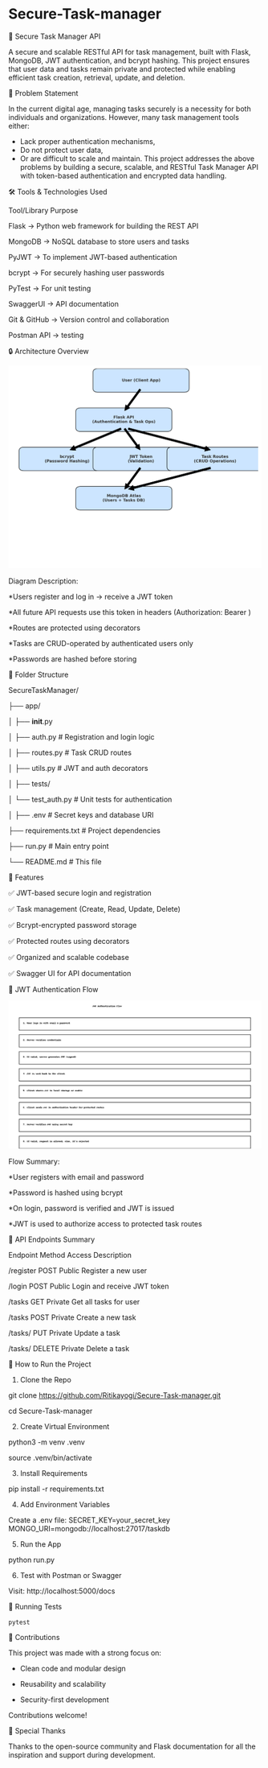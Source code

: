 # Secure-Task-manager
📌 Secure Task Manager API

A secure and scalable RESTful API for task management, built with Flask, MongoDB, JWT authentication, and bcrypt hashing. This project ensures that user data and tasks remain private and protected while enabling efficient task creation, retrieval, update, and deletion.

🧩 Problem Statement

In the current digital age, managing tasks securely is a necessity for both individuals and organizations. However, many task management tools either:
* Lack proper authentication mechanisms,
* Do not protect user data,
* Or are difficult to scale and maintain.
This project addresses the above problems by building a secure, scalable, and RESTful Task Manager API with token-based authentication and encrypted data handling.

🛠️ Tools & Technologies Used

Tool/Library	         Purpose

Flask	       ->        Python web framework for building the REST API

MongoDB      ->        NoSQL database to store users and tasks

PyJWT 	     ->        To implement JWT-based authentication

bcrypt	     ->        For securely hashing user passwords

PyTest       ->  	     For unit testing

SwaggerUI    ->	       API documentation

Git & GitHub ->	       Version control and collaboration

Postman	API  ->        testing


🔒 Architecture Overview


![Secure Task Manager Architecture](Secure_Task_Manager_Architecture.png)


Diagram Description:

*Users register and log in → receive a JWT token

*All future API requests use this token in headers (Authorization: Bearer <token>)

*Routes are protected using decorators

*Tasks are CRUD-operated by authenticated users only

*Passwords are hashed before storing

📂 Folder Structure


SecureTaskManager/

├── app/

│   ├── __init__.py

│   ├── auth.py          # Registration and login logic

│   ├── routes.py        # Task CRUD routes

│   ├── utils.py         # JWT and auth decorators

│
├── tests/

│   └── test_auth.py     # Unit tests for authentication

│
├── .env                 # Secret keys and database URI

├── requirements.txt     # Project dependencies

├── run.py               # Main entry point

└── README.md            # This file


🚀 Features

✅ JWT-based secure login and registration

✅ Task management (Create, Read, Update, Delete)

✅ Bcrypt-encrypted password storage

✅ Protected routes using decorators

✅ Organized and scalable codebase

✅ Swagger UI for API documentation


🔐 JWT Authentication Flow


![JWT Flow](JWT_Auth_Flow_SecureTaskManager.png)


Flow Summary:


*User registers with email and password

*Password is hashed using bcrypt

*On login, password is verified and JWT is issued

*JWT is used to authorize access to protected task routes


📘 API Endpoints Summary

Endpoint	     Method	   Access	     Description

/register      POST	     Public	     Register a new user

/login	       POST	     Public	     Login and receive JWT token

/tasks	       GET	     Private	   Get all tasks for user

/tasks	       POST	     Private	   Create a new task

/tasks/<id>	   PUT	     Private	   Update a task

/tasks/<id>	   DELETE	   Private	   Delete a task


🔬 How to Run the Project


1. Clone the Repo
   
  git clone https://github.com/Ritikayogi/Secure-Task-manager.git
  
  cd Secure-Task-manager

2. Create Virtual Environment
   
  python3 -m venv .venv
  
  source .venv/bin/activate

3. Install Requirements
   
  pip install -r requirements.txt

4. Add Environment Variables
   
  Create a .env file:
    SECRET_KEY=your_secret_key
  MONGO_URI=mongodb://localhost:27017/taskdb

5. Run the App
    
  python run.py
  
6. Test with Postman or Swagger
    
  Visit: http://localhost:5000/docs

🧪 Running Tests

    pytest

    
📌 Contributions

This project was made with a strong focus on:

* Clean code and modular design
  
* Reusability and scalability
  
* Security-first development
  
Contributions welcome!


🙌 Special Thanks

Thanks to the open-source community and Flask documentation for all the inspiration and support during development.



